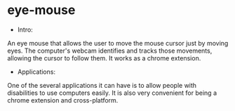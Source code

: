 eye-mouse
=========

- Intro:

An eye mouse that allows the user to move the mouse cursor just by moving eyes. The computer's webcam identifies and tracks those movements, allowing the cursor to follow them. It works as a chrome extension.

- Applications:

One of the several applications it can have is to allow people with disabilities to use computers easily. It is also very convenient for being a chrome extension and cross-platform.
